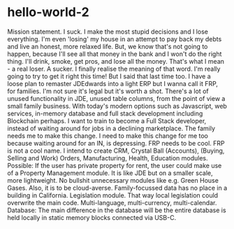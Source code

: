 # hello-world-2
Mission statement.
I suck. I make the most stupid decisions and I lose everything. I'm even 'losing' my house in an attempt to pay back my debts and live an honest, more relaxed life. 
But, we know that's not going to happen, because I'll see all that money in the bank and I won't do the right thing. I'll drink, smoke, get pros, and lose all the money. That's what I mean - a real loser. A sucker. I finally realise the meaning of that word.
I'm really going to try to get it right this time! But I said that last time too.
I have a loose plan to remaster JDEdwards into a light ERP but I wanna call it FRP, for families. I'm not sure it's legal but it's worth a shot.
There's a lot of unused functionality in JDE, unused table columns, from the point of view a small family business.
With today's modern options such as Javascript, web services, in-memory database and full stack development including Blockchain perhaps.
I want to train to become a Full Stack developer, instead of waiting around for jobs in a declining marketplace. The family needs me to make this change. I need to make this change for me too because waiting around for an IN, is depressing.
FRP needs to be cool. FRP is not a cool name.
I intend to create CRM, Crystal Ball (Accounts), (Buying, Selling and Work) Orders, Manufacturing,  Health, Education modules.
Possible: If the user has private property for rent, the user could make use of a Property Management module.
It is like JDE but on a smaller scale, more lightweight. No bullshit unnecessary modules like e.g. Green House Gases.
Also, it is to be cloud-averse. Family-focussed data has no place in a building in California.
Legislation module. That way local legislation could overwrite the main code.
Multi-language, multi-currency, multi-calendar.
Database: The main difference in the database will be the entire database is held locally in static memory blocks connected via USB-C.
